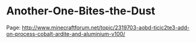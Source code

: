 Another-One-Bites-the-Dust
==========================

Page: http://www.minecraftforum.net/topic/2319703-aobd-ticic2te3-add-on-process-cobalt-ardite-and-aluminium-v100/
